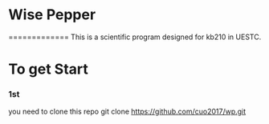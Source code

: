 # Wise Pepper
=============
This is a scientific program designed for kb210 in UESTC. 
# To get Start
### 1st 
you need to clone this repo
    git clone https://github.com/cuo2017/wp.git

